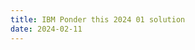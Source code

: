 ```yaml
---
title: IBM Ponder this 2024 01 solution
date: 2024-02-11
---
```

<link rel="stylesheet" href="/Yi-blog/css/styles.css">
    <!--markdown-->
    <!--script src='https://polyfill.io/v3/polyfill.min.js?features=es6'/-->
    <script src='https://cdnjs.cloudflare.com/ajax/libs/jquery/3.1.1/jquery.min.js' type='text/javascript'/>
    <script src='https://cdnjs.cloudflare.com/ajax/libs/highlight.js/9.9.0/highlight.min.js' type='text/javascript'/>
    <script src='https://cdnjs.cloudflare.com/ajax/libs/showdown/1.6.2/showdown.min.js' type='text/javascript'/>
    <link href='https://cdnjs.cloudflare.com/ajax/libs/highlight.js/9.9.0/styles/default.min.css' id='markdown' rel='stylesheet'/>
    
    <!--markdown then mathjax-->
    <script>
        function loadScript(src){
          return new Promise(function(resolve, reject){
            let script = document.createElement(&#39;script&#39;);
            script.src = src;
            script.onload = () =&gt; resolve(script);
            script.onerror = () =&gt; reject(new Error(`Script load error for ${src}`));
            document.head.append(script);
          });
        }
        loadScript(&quot;https://yjian012.github.io/Yi-blog/js/markdown-highlight-in-blogger.js&quot;).then(script=&gt;loadScript(&quot;https://yjian012.github.io/Yi-blog/js/scripts.js&quot;));
      //https://mxp22.surge.sh/markdown-highlight-in-blogger.js
    </script>
<pre>
Problem description can be found <a href="https://research.ibm.com/haifa/ponderthis/challenges/January2024.html">here</a>. The solution is posted <a href="https://research.ibm.com/haifa/ponderthis/solutions/January2024.html">here</a>.

The first question is quite similar to finding the solutions to the magic squares in Ponder this 2023 11. I didn't implement the solver back then, but this time I got the chance to do it.
The equations easy to construct,

  x1 + x2 - x3 - x4 = 5
  x5 + x6 + x7 - x8 = 10
  x9 - x10 + x11 + x12 = 9
  x13 - x14 + x15 - x16 = 0
  x1 + x5 + x9 - x13 = 17
  x2 + x6 - x10 - x14 = 8
  x3 - x7 - x11 + x15 = 11
  x4 + x8 + x12 + x16 = 48
  x1 + ... + x16 = 136

There are 16 variables and 9 equations. Now I just need to assign 7 of them as free variables, and express the other 9 as linear combinations of them.

I iterated through all possible ways to assign different numbers between 1 and 16 to the 7 free variables, and check if it's a solution. There are $\binom{16}{7}=11440$ combinations, not too large. It's very fast to solve.

The complete list of 84 solutions is shown below.
  5 13 2 11 15 10 1 16 3 7 4 9 6 8 14 12
  14 8 2 15 4 16 1 11 5 9 3 10 6 7 13 12
  12 6 2 11 10 15 1 16 4 5 3 7 9 8 13 14
  11 8 1 13 4 16 2 12 7 10 3 9 5 6 15 14
  12 8 4 11 13 10 2 15 1 3 5 6 9 7 14 16
  8 16 6 13 12 5 2 9 1 10 7 11 4 3 14 15
  8 13 2 14 7 11 1 9 5 12 6 10 3 4 16 15
  11 16 7 15 13 2 5 10 1 4 3 9 8 6 12 14
  13 8 7 9 6 16 2 14 1 12 5 15 3 4 11 10
  6 16 8 9 14 7 2 13 1 12 5 15 4 3 10 11
  13 14 7 15 6 11 2 9 1 12 4 16 3 5 10 8
  12 13 5 15 6 9 3 8 1 10 7 11 2 4 16 14
  12 9 5 11 6 16 3 15 1 10 4 14 2 7 13 8
  7 11 1 12 13 10 3 16 5 4 2 6 8 9 15 14
  7 15 5 12 13 10 3 16 1 8 2 14 4 9 11 6
  15 9 5 14 11 8 3 12 1 2 4 6 10 7 13 16
  12 9 5 11 14 8 3 15 1 2 4 6 10 7 13 16
  8 13 5 11 10 14 1 15 3 12 2 16 4 7 9 6
  13 16 10 14 9 5 3 7 1 11 4 15 6 2 8 12
  7 16 8 10 13 3 9 15 1 5 2 11 4 6 14 12
  15 10 8 12 13 7 1 11 3 5 2 9 14 4 6 16
  13 7 10 5 9 14 3 16 1 11 4 15 6 2 8 12
  13 9 10 7 15 8 3 16 1 5 2 11 12 4 6 14
  13 12 6 14 5 9 4 8 1 10 7 11 2 3 16 15
  6 15 5 11 12 10 4 16 1 9 3 14 2 8 13 7
  15 6 5 11 10 12 4 16 1 2 3 7 9 8 13 14
  15 9 5 14 1 12 8 11 4 7 2 10 3 6 16 13
  12 16 8 15 10 5 1 6 4 11 3 13 9 2 7 14
  12 6 8 5 10 15 1 16 4 11 3 13 9 2 7 14
  15 6 11 5 10 12 4 16 1 8 3 13 9 2 7 14
  15 9 11 8 13 6 5 14 1 4 2 10 12 3 7 16
  15 10 8 12 5 7 11 13 1 3 2 9 4 6 16 14
  13 7 10 5 6 11 9 16 1 8 4 12 3 2 14 15
  13 9 10 7 6 8 12 16 1 5 2 11 3 4 15 14
  6 16 2 15 12 9 3 14 4 7 1 11 5 10 13 8
  12 9 2 14 6 16 3 15 4 7 1 11 5 10 13 8
  8 16 4 15 12 9 3 14 2 7 1 13 5 10 11 6
  16 9 5 15 2 13 7 12 3 6 1 11 4 8 14 10
  6 16 8 9 12 7 2 11 3 14 5 15 4 1 10 13
  6 10 3 8 7 16 2 15 9 14 1 13 5 4 11 12
  7 16 3 15 6 10 2 8 9 14 1 13 5 4 11 12
  15 6 9 7 10 14 2 16 3 8 1 13 11 4 5 12
  14 16 10 15 6 3 9 8 2 7 1 13 5 4 11 12
  8 16 7 12 11 2 10 13 3 4 1 9 5 6 15 14
  16 10 8 13 12 7 2 11 3 4 1 9 14 5 6 15
  16 12 8 15 2 7 10 9 3 6 1 11 4 5 14 13
  2 15 4 8 12 7 5 14 9 11 1 10 6 3 13 16
  2 14 4 7 12 8 5 15 9 11 1 10 6 3 13 16
  14 8 7 10 2 16 4 12 6 13 1 15 5 3 9 11
  6 16 9 8 12 2 10 14 4 7 1 11 5 3 13 15
  10 12 9 8 16 6 2 14 4 7 1 11 13 3 5 15
  12 16 9 14 6 2 10 8 4 7 1 11 5 3 13 15
  16 6 9 8 2 12 10 14 4 7 1 11 5 3 13 15
  16 6 9 8 10 12 2 14 4 7 1 11 13 3 5 15
  16 12 9 14 2 6 10 8 4 7 1 11 5 3 13 15
  16 12 9 14 10 6 2 8 4 7 1 11 13 3 5 15
  16 10 8 13 4 7 11 12 2 3 1 9 5 6 15 14
  7 15 11 6 13 4 9 16 2 8 1 14 5 3 10 12
  12 8 9 6 14 10 2 16 4 7 1 11 13 3 5 15
  13 8 7 9 2 16 6 14 5 12 1 15 3 4 11 10
  5 14 6 8 9 11 2 12 7 16 3 15 4 1 10 13
  9 14 6 12 5 11 2 8 7 16 3 15 4 1 10 13
  14 12 8 13 2 6 11 9 5 7 1 10 4 3 15 16
  12 9 5 11 3 16 6 15 4 10 1 14 2 7 13 8
  11 10 4 12 5 15 6 16 3 8 1 13 2 9 14 7
  15 9 5 14 11 8 3 12 4 2 1 6 13 7 10 16
  12 9 5 11 14 8 3 15 4 2 1 6 13 7 10 16
  16 13 10 14 3 5 9 7 4 8 1 12 6 2 11 15
  9 13 11 6 15 4 5 14 3 8 2 12 10 1 7 16
  6 16 7 10 9 8 4 11 3 14 5 15 1 2 13 12
  6 16 8 9 10 7 4 11 3 14 5 15 2 1 12 13
  12 10 4 13 11 7 6 14 3 1 2 5 9 8 15 16
  16 7 10 8 6 14 3 13 4 11 1 15 9 2 5 12
  16 13 10 14 6 8 3 7 4 11 1 15 9 2 5 12
  12 9 10 6 14 8 3 15 4 7 1 11 13 2 5 16
  11 16 7 15 3 6 9 8 5 10 1 13 2 4 14 12
  6 15 9 7 10 8 5 13 3 14 4 16 2 1 11 12
  6 15 9 7 10 5 11 16 3 8 1 13 2 4 14 12
  7 10 8 4 9 11 6 16 3 12 5 13 2 1 14 15
  8 12 6 9 4 14 5 13 7 15 1 16 2 3 11 10
  4 16 8 7 10 6 9 15 5 11 1 14 2 3 13 12
  10 12 9 8 5 6 13 14 4 7 1 11 2 3 16 15
  4 15 8 6 10 7 9 16 5 11 1 14 2 3 13 12
  4 14 8 5 10 9 7 16 6 13 1 15 3 2 11 12

To solve the bonus problem, a straight forward algorithm is, to simply iterate through the combinations of the assignment of operators '+' or '-', such that they are different in at least 12 positions from the original assignment, for all pairs of the solutions. There are 84*83/2*(1+2+2^2+...+2^12)=28553826 combinations to check. It's simple to implement but it took a little while to get the results.

To iterate through the assignments of operators, I expressed each assignment as an unsigned integer, each bit in the binary representation is 1 for '+' and 0 for '-'. To get an assignment that is different in $k$ positions from the original assignment, I just used an integer that has $k$ 1s in its binary form and xor to the original assignment. To iterate through all binary numbers that has $k$ 1s, I wrote a binNextPerm() function, which is basically the binary equivalence of next_permutation(), but with the __builtin_ctz() functions, each iteration is O(1).

A better algorithm is, to find the results that are partially correct and continue checking the further rows/cols. For that, I needed to map each solution of each row/col to the solution index. So, I used a hash map to store the results and mapped them to a hash set. The solutions must be on the same row/col, with the same assignment of operators, so the key must be the combination of these three. The result must be between -63 and 63, which takes at most 7 bits. There are 8 rows/cols combined, and 8 ways to assign the operators, so 13 bits are enough to store the key.

After the mapping is done, a recursive algorithm is used to find the results. Given two indices, it starts from the first row and looks for the indices of solutions that gives the same result for that row with the same assignment of the operators, and check if the indices include the second index. If it's found, it continues to the next row/col, otherwise it continues to the next assignment of operators. When it goes through the 8 rows+cols, it adds the result, a triplet consisting of the two indices and the assignment of the operators, to the answer. This is way more efficient and solved the problem in a second. The answer is checked against the original assignment of the operators with xor operator to see if there are at least 12 differences, and is excluded if not.

There are 3 solutions listed on the website, but actually there are 6, although 4 of them are equivalent. But they are not identical, so I consider them different solutions. They are listed below.
  i=1,j=23
  14,8,2,15,4,16,1,11,5,9,3,10,6,7,13,12,
  13,12,6,14,5,9,4,8,1,10,7,11,2,3,16,15,
  mask:010110110001101100100010
  [-,+,-,+,+,+,-,+,+,-,-,-,-,+,+,+,-,+,-,-,-,-,-,+]
  12
  i=17,j=58
  8,13,5,11,10,14,1,15,3,12,2,16,4,7,9,6,
  12,8,9,6,14,10,2,16,4,7,1,11,13,3,5,15,
  mask:001101110100110001111111
  [-,-,+,+,-,+,+,+,-,+,+,-,+,+,+,+,-,-,+,+,+,+,-,-]
  12
  i=20,j=55
  15,10,8,12,13,7,1,11,3,5,2,9,14,4,6,16,
  16,12,9,14,10,6,2,8,4,7,1,11,13,3,5,15,
  mask:001000110001110001010111
  [-,-,+,+,-,-,+,-,-,-,+,-,+,+,+,+,-,-,+,-,+,-,-,+]
  12
  i=20,j=55
  15,10,8,12,13,7,1,11,3,5,2,9,14,4,6,16,
  16,12,9,14,10,6,2,8,4,7,1,11,13,3,5,15,
  mask:001000110001110001111111
  [-,-,+,+,-,+,+,-,-,-,+,-,+,+,+,+,-,-,+,+,+,-,-,+]
  12
  i=20,j=55
  15,10,8,12,13,7,1,11,3,5,2,9,14,4,6,16,
  16,12,9,14,10,6,2,8,4,7,1,11,13,3,5,15,
  mask:001000110100110001010111
  [-,-,+,+,-,-,+,-,-,-,+,-,+,+,+,+,-,-,+,-,+,+,-,-]
  12
  i=20,j=55
  15,10,8,12,13,7,1,11,3,5,2,9,14,4,6,16,
  16,12,9,14,10,6,2,8,4,7,1,11,13,3,5,15,
  mask:001000110100110001111111
  [-,-,+,+,-,+,+,-,-,-,+,-,+,+,+,+,-,-,+,+,+,+,-,-]
  12

Here the $i$ and $j$ are my indices of the 84 solutions, you can ignore them. "mask" is the assignment of the signs in binary form, which is translated to the form that they stated in the problem.
The last 4 solutions are equivalent, because after the '+' or '-' signs are expressions that evaluates to 0, so of course one can choose either of them. But still, they are different assignments of operators.
